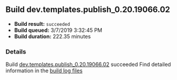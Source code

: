 ## Build dev.templates.publish_0.20.19066.02
- **Build result:** `succeeded`
- **Build queued:** 3/7/2019 3:32:45 PM
- **Build duration:** 222.35 minutes
### Details
Build [dev.templates.publish_0.20.19066.02](https://winappstudio.visualstudio.com/web/build.aspx?pcguid=a4ef43be-68ce-4195-a619-079b4d9834c2&builduri=vstfs%3a%2f%2f%2fBuild%2fBuild%2f27212) succeeded
Find detailed information in the [build log files](https://uwpctdiags.blob.core.windows.net/buildlogs/dev.templates.publish_0.20.19066.02_logs.zip)
